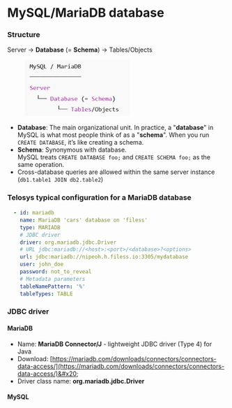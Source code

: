 # MySQL/MariaDB database

### Structure

Server → **Database** (= **Schema**) → Tables/Objects

<div align="left"><figure><img src="../.gitbook/assets/image (1).png" alt="" width="242"><figcaption></figcaption></figure></div>

* **Database**: The main organizational unit. In practice, a "**database**" in MySQL is what most people think of as a "**schema**". When you run `CREATE DATABASE`, it’s like creating a schema.
* **Schema**: Synonymous with database. \
  MySQL treats `CREATE DATABASE foo;` and `CREATE SCHEMA foo;` as the same operation.
* Cross-database queries are allowed within the same server instance (`db1.table1 JOIN db2.table2`)

### Telosys typical configuration for a MariaDB database

```yaml
  - id: mariadb
    name: MariaDB 'cars' database on 'filess'
    type: MARIADB 
    # JDBC driver 
    driver: org.mariadb.jdbc.Driver
    # URL jdbc:mariadb://<host>:<port>/<database>?<options>
    url: jdbc:mariadb://nipeoh.h.filess.io:3305/mydatabase
    user: john_doe
    password: not_to_reveal
    # Metadata parameters
    tableNamePattern: '%'
    tableTypes: TABLE


```



### JDBC driver&#x20;

#### MariaDB

* Name: **MariaDB Connector/J** - lightweight JDBC driver (Type 4) for Java
* Download:  [https://mariadb.com/downloads/connectors/connectors-data-access/](https://mariadb.com/downloads/connectors/connectors-data-access/)&#x20;
* Driver class name:  **org.mariadb.jdbc.Driver**

#### MySQL

